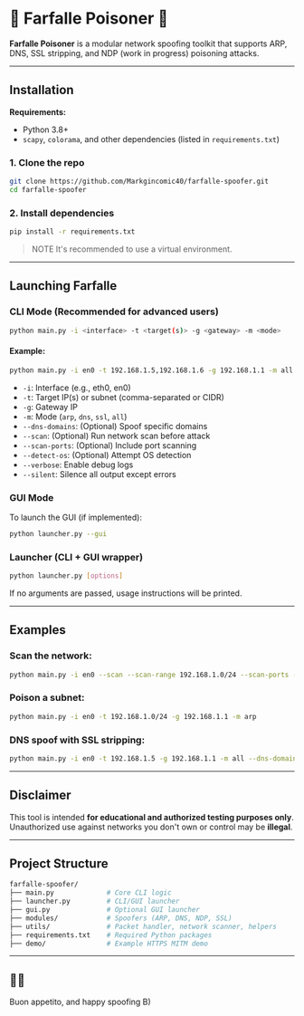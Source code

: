 # 🦋 Farfalle Poisoner 🍝

**Farfalle Poisoner** is a modular network spoofing toolkit that supports ARP, DNS, SSL stripping, and NDP (work in progress) poisoning attacks.

---

## Installation

**Requirements:**

- Python 3.8+
- `scapy`, `colorama`, and other dependencies (listed in `requirements.txt`)

### 1. Clone the repo

```bash
git clone https://github.com/Markgincomic40/farfalle-spoofer.git
cd farfalle-spoofer
```

### 2. Install dependencies

```bash
pip install -r requirements.txt
```

> NOTE It's recommended to use a virtual environment.

---

## Launching Farfalle

### CLI Mode (Recommended for advanced users)

```bash
python main.py -i <interface> -t <target(s)> -g <gateway> -m <mode>
```

#### Example:

```bash
python main.py -i en0 -t 192.168.1.5,192.168.1.6 -g 192.168.1.1 -m all --verbose
```

- `-i`: Interface (e.g., eth0, en0)
- `-t`: Target IP(s) or subnet (comma-separated or CIDR)
- `-g`: Gateway IP
- `-m`: Mode (`arp`, `dns`, `ssl`, `all`)
- `--dns-domains`: (Optional) Spoof specific domains
- `--scan`: (Optional) Run network scan before attack
- `--scan-ports`: (Optional) Include port scanning
- `--detect-os`: (Optional) Attempt OS detection
- `--verbose`: Enable debug logs
- `--silent`: Silence all output except errors

### GUI Mode

To launch the GUI (if implemented):

```bash
python launcher.py --gui
```

### Launcher (CLI + GUI wrapper)

```bash
python launcher.py [options]
```

If no arguments are passed, usage instructions will be printed.

---

## Examples

### Scan the network:

```bash
python main.py -i en0 --scan --scan-range 192.168.1.0/24 --scan-ports --detect-os
```

### Poison a subnet:

```bash
python main.py -i en0 -t 192.168.1.0/24 -g 192.168.1.1 -m arp
```

### DNS spoof with SSL stripping:

```bash
python main.py -i en0 -t 192.168.1.5 -g 192.168.1.1 -m all --dns-domains example.com github.com
```

---

## Disclaimer

This tool is intended **for educational and authorized testing purposes only**. Unauthorized use against networks you don't own or control may be **illegal**.

---

## Project Structure

```bash
farfalle-spoofer/
├── main.py             # Core CLI logic
├── launcher.py         # CLI/GUI launcher
├── gui.py              # Optional GUI launcher
├── modules/            # Spoofers (ARP, DNS, NDP, SSL)
├── utils/              # Packet handler, network scanner, helpers
├── requirements.txt    # Required Python packages
├── demo/               # Example HTTPS MITM demo
```

---

## 🍝🦋

Buon appetito, and happy spoofing B)
